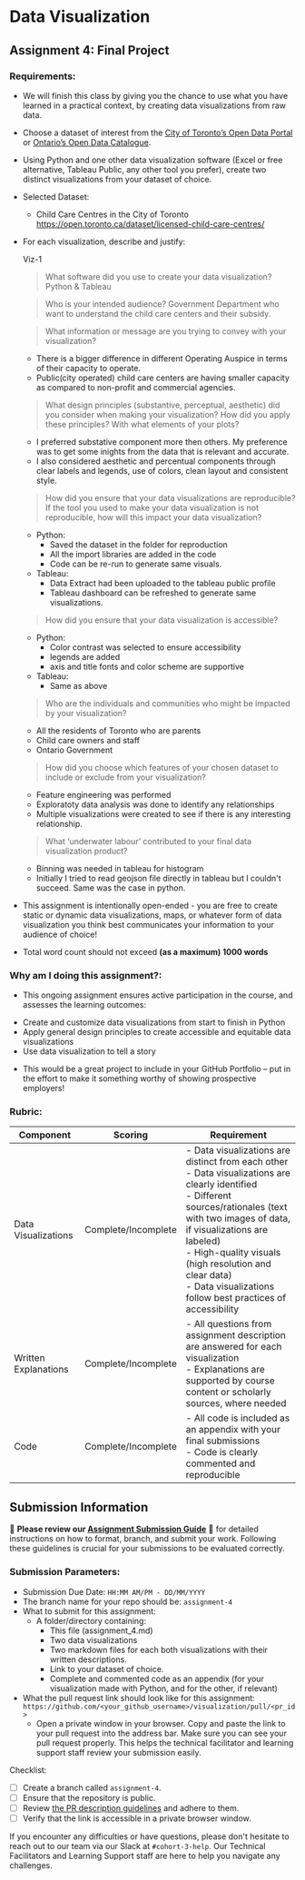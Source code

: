 # Data Visualization

## Assignment 4: Final Project

### Requirements:
- We will finish this class by giving you the chance to use what you have learned in a practical context, by creating data visualizations from raw data. 
- Choose a dataset of interest from the [City of Toronto’s Open Data Portal](https://www.toronto.ca/city-government/data-research-maps/open-data/) or [Ontario’s Open Data Catalogue](https://data.ontario.ca/). 
- Using Python and one other data visualization software (Excel or free alternative, Tableau Public, any other tool you prefer), create two distinct visualizations from your dataset of choice.  

- Selected Dataset: 
  - Child Care Centres in the City of Toronto 
  https://open.toronto.ca/dataset/licensed-child-care-centres/

- For each visualization, describe and justify: 

    Viz-1 
    > What software did you use to create your data visualization?
    Python & Tableau 

    > Who is your intended audience? 
    Government Department who want to understand the child care centers and their subsidy. 
    
    > What information or message are you trying to convey with your visualization? 
    - There is a bigger difference in different Operating Auspice in terms of their capacity to operate. 
    - Public(city operated) child care centers are having smaller capacity as compared to non-profit and commercial agencies. 


    > What design principles (substantive, perceptual, aesthetic) did you consider when making your visualization? How did you apply these principles? With what elements of your plots? 
    - I preferred substative component more then others. My preference was to get some inights from the data that is relevant and accurate. 
    - I also considered aesthetic and percentual components through clear labels and legends, use of colors, clean layout and consistent style. 
  

    > How did you ensure that your data visualizations are reproducible? If the tool you used to make your data visualization is not reproducible, how will this impact your data visualization? 
    - Python: 
      - Saved the dataset in the folder for reproduction 
      - All the import libraries are added in the code 
      - Code can be re-run to generate same visuals. 
    - Tableau: 
      - Data Extract had been uploaded to the tableau public profile
      - Tableau dashboard can be refreshed to generate same visualizations. 


    > How did you ensure that your data visualization is accessible?  
    - Python: 
      - Color contrast was selected to ensure accessibility 
      - legends are added 
      - axis and title fonts and color scheme are supportive 
    - Tableau: 
      - Same as above 

    > Who are the individuals and communities who might be impacted by your visualization?  
    - All the residents of Toronto who are parents 
    - Child care owners and staff 
    - Ontario Government 
  

    > How did you choose which features of your chosen dataset to include or exclude from your visualization? 
    - Feature engineering was performed 
    - Exploratoty data analysis was done to identify any relationships 
    - Multiple visualizations were created to see if there is any interesting relationship. 

    > What ‘underwater labour’ contributed to your final data visualization product?
    - Binning was needed in tableau for histogram 
    - Initially I tried to read geojson file directly in tableau but I couldn't succeed. Same was the case in python. 
  

- This assignment is intentionally open-ended - you are free to create static or dynamic data visualizations, maps, or whatever form of data visualization you think best communicates your information to your audience of choice! 
- Total word count should not exceed **(as a maximum) 1000 words** 
 
### Why am I doing this assignment?:  
- This ongoing assignment ensures active participation in the course, and assesses the learning outcomes: 
* Create and customize data visualizations from start to finish in Python
* Apply general design principles to create accessible and equitable data visualizations
* Use data visualization to tell a story  
- This would be a great project to include in your GitHub Portfolio – put in the effort to make it something worthy of showing prospective employers!

### Rubric:

| Component         | Scoring  | Requirement                                                                 |
|-------------------|----------|-----------------------------------------------------------------------------|
| Data Visualizations | Complete/Incomplete | - Data visualizations are distinct from each other<br>- Data visualizations are clearly identified<br>- Different sources/rationales (text with two images of data, if visualizations are labeled)<br>- High-quality visuals (high resolution and clear data)<br>- Data visualizations follow best practices of accessibility |
| Written Explanations | Complete/Incomplete | - All questions from assignment description are answered for each visualization<br>- Explanations are supported by course content or scholarly sources, where needed |
| Code              | Complete/Incomplete | - All code is included as an appendix with your final submissions<br>- Code is clearly commented and reproducible |

## Submission Information

🚨 **Please review our [Assignment Submission Guide](https://github.com/UofT-DSI/onboarding/blob/main/onboarding_documents/submissions.md)** 🚨 for detailed instructions on how to format, branch, and submit your work. Following these guidelines is crucial for your submissions to be evaluated correctly.

### Submission Parameters:
* Submission Due Date: `HH:MM AM/PM - DD/MM/YYYY`
* The branch name for your repo should be: `assignment-4`
* What to submit for this assignment:
    * A folder/directory containing:
        * This file (assignment_4.md)
        * Two data visualizations 
        * Two markdown files for each both visualizations with their written descriptions.
        * Link to your dataset of choice.
        * Complete and commented code as an appendix (for your visualization made with Python, and for the other, if relevant) 
* What the pull request link should look like for this assignment: `https://github.com/<your_github_username>/visualization/pull/<pr_id>`
    * Open a private window in your browser. Copy and paste the link to your pull request into the address bar. Make sure you can see your pull request properly. This helps the technical facilitator and learning support staff review your submission easily.

Checklist:
- [ ] Create a branch called `assignment-4`.
- [ ] Ensure that the repository is public.
- [ ] Review [the PR description guidelines](https://github.com/UofT-DSI/onboarding/blob/main/onboarding_documents/submissions.md#guidelines-for-pull-request-descriptions) and adhere to them.
- [ ] Verify that the link is accessible in a private browser window.

If you encounter any difficulties or have questions, please don't hesitate to reach out to our team via our Slack at `#cohort-3-help`. Our Technical Facilitators and Learning Support staff are here to help you navigate any challenges.
